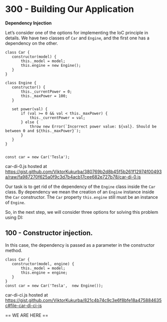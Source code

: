# 300 - Building Our Application

**Dependency Injection**

Let’s consider one of the options for implementing the IoC principle in details. We have two classes of ```Car``` and ```Engine```, and the first one has a dependency on the other.

```
class Car {
   constructor(model) {
       this._model = model;
       this.engine = new Engine();
   }
}

class Engine {
   constructor() {
       this._currentPower = 0;
       this._maxPower = 100;
   }

   set power(val) {
       if (val >= 0 && val < this._maxPower) {
           this._currentPower = val;
       } else {
           throw new Error(`Incorrect power value: ${val}. Should be between 0 and ${this._maxPower}`);
       }
   }
}


const car = new Car('Tesla');
```
car-di-0.js hosted at https://gist.github.com/ViktorKukurba/380769b2d8b45f5b261f12974f00493a/raw/fa987270f625a0f9c3d7b4acb17cee682e727b78/car-di-0.js

Our task is to get rid of the dependency of the ```Engine``` class inside the ```Car``` class. By dependency we mean the creation of an ```Engine``` instance inside the ```Car``` constructor. The ```Car``` property ```this.engine``` still must be an instance of ```Engine```.

So, in the next step, we will consider three options for solving this problem using DI:

## 100 - Constructor injection. 

In this case, the dependency is passed as a parameter in the constructor method.

```
class Car {
   constructor(model, engine) {
       this._model = model;
       this.engine = engine;
   }
}
const car = new Car('Tesla',  new Engine());
```
car-di-ci.js hosted at https://gist.github.com/ViktorKukurba/821c4b74c9c3e6f8bfe18a475884635c#file-car-di-ci-js

== WE ARE HERE ==
